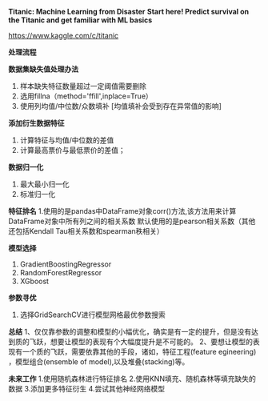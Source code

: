 **Titanic: Machine Learning from Disaster**
**Start here! Predict survival on the Titanic and get familiar with ML basics**

<https://www.kaggle.com/c/titanic>

**处理流程**

**数据集缺失值处理办法**
1. 样本缺失特征数量超过一定阈值需要删除
2. 选用fillna（method='ffill',inplace=True）
3. 使用列均值/中位数/众数填补 [均值填补会受到存在异常值的影响]

**添加衍生数据特征**
1. 计算特征与均值/中位数的差值 
2. 计算最高票价与最低票价的差值；

**数据归一化**
1. 最大最小归一化
2. 标准归一化

**特征排名**
1.使用的是pandas中DataFrame对象corr()方法,该方法用来计算DataFrame对象中所有列之间的相关系数
默认使用的是pearson相关系数（其他还包括Kendall Tau相关系数和spearman秩相关）

**模型选择**
1. GradientBoostingRegressor
2. RandomForestRegressor
3. XGboost

**参数寻优**
1. 选择GridSearchCV进行模型网格最优参数搜索

**总结**
1、仅仅靠参数的调整和模型的小幅优化，确实是有一定的提升，但是没有达到质的飞跃，想要让模型的表现有个大幅度提升是不可能的。
2、要想让模型的表现有一个质的飞跃，需要依靠其他的手段，诸如，特征工程(feature egineering) ，模型组合(ensemble of model),以及堆叠(stacking)等。

**未来工作**
1.使用随机森林进行特征排名
2.使用KNN填充、随机森林等填充缺失的数据
3.添加更多特征衍生
4.尝试其他神经网络模型
